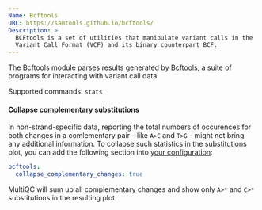 ```yaml
---
Name: Bcftools
URL: https://samtools.github.io/bcftools/
Description: >
  BCFtools is a set of utilities that manipulate variant calls in the
  Variant Call Format (VCF) and its binary counterpart BCF.
---
```


The Bcftools module parses results generated by
[Bcftools](https://samtools.github.io/bcftools/),
a suite of programs for interacting with variant call data.

Supported commands: `stats`

#### Collapse complementary substitutions

In non-strand-specific data, reporting the total numbers of occurences for both changes
in a comlementary pair - like `A>C` and `T>G` - might not bring any additional information.
To collapse such statistics in the substitutions plot, you can add the following section into
[your configuration](http://multiqc.info/docs/#configuring-multiqc):

```yaml
bcftools:
  collapse_complementary_changes: true
```

MultiQC will sum up all complementary changes and show only `A>*` and `C>*` substitutions
in the resulting plot.

